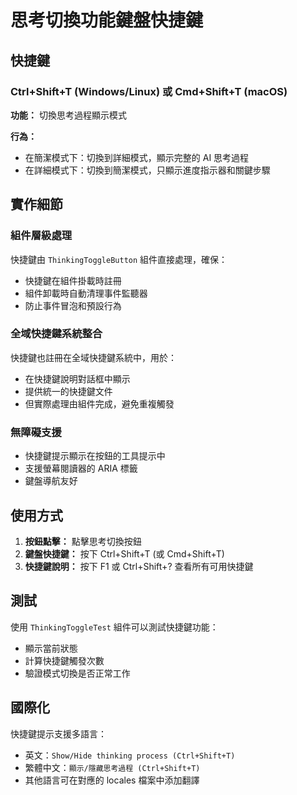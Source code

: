 # 思考切換功能鍵盤快捷鍵

## 快捷鍵

### Ctrl+Shift+T (Windows/Linux) 或 Cmd+Shift+T (macOS)

**功能：** 切換思考過程顯示模式

**行為：**

- 在簡潔模式下：切換到詳細模式，顯示完整的 AI 思考過程
- 在詳細模式下：切換到簡潔模式，只顯示進度指示器和關鍵步驟

## 實作細節

### 組件層級處理

快捷鍵由 `ThinkingToggleButton` 組件直接處理，確保：

- 快捷鍵在組件掛載時註冊
- 組件卸載時自動清理事件監聽器
- 防止事件冒泡和預設行為

### 全域快捷鍵系統整合

快捷鍵也註冊在全域快捷鍵系統中，用於：

- 在快捷鍵說明對話框中顯示
- 提供統一的快捷鍵文件
- 但實際處理由組件完成，避免重複觸發

### 無障礙支援

- 快捷鍵提示顯示在按鈕的工具提示中
- 支援螢幕閱讀器的 ARIA 標籤
- 鍵盤導航友好

## 使用方式

1. **按鈕點擊：** 點擊思考切換按鈕
2. **鍵盤快捷鍵：** 按下 Ctrl+Shift+T (或 Cmd+Shift+T)
3. **快捷鍵說明：** 按下 F1 或 Ctrl+Shift+? 查看所有可用快捷鍵

## 測試

使用 `ThinkingToggleTest` 組件可以測試快捷鍵功能：

- 顯示當前狀態
- 計算快捷鍵觸發次數
- 驗證模式切換是否正常工作

## 國際化

快捷鍵提示支援多語言：

- 英文：`Show/Hide thinking process (Ctrl+Shift+T)`
- 繁體中文：`顯示/隱藏思考過程 (Ctrl+Shift+T)`
- 其他語言可在對應的 locales 檔案中添加翻譯
